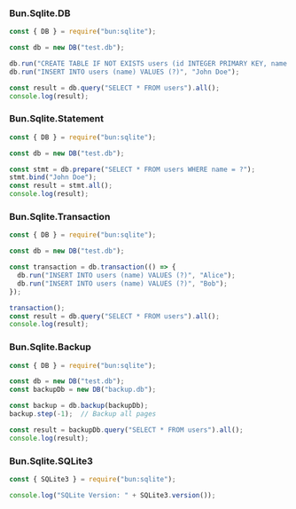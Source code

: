 ### Bun.Sqlite.DB

```javascript
const { DB } = require("bun:sqlite");

const db = new DB("test.db");

db.run("CREATE TABLE IF NOT EXISTS users (id INTEGER PRIMARY KEY, name TEXT)");
db.run("INSERT INTO users (name) VALUES (?)", "John Doe");

const result = db.query("SELECT * FROM users").all();
console.log(result);
```

### Bun.Sqlite.Statement

```javascript
const { DB } = require("bun:sqlite");

const db = new DB("test.db");

const stmt = db.prepare("SELECT * FROM users WHERE name = ?");
stmt.bind("John Doe");
const result = stmt.all();
console.log(result);
```

### Bun.Sqlite.Transaction

```javascript
const { DB } = require("bun:sqlite");

const db = new DB("test.db");

const transaction = db.transaction(() => {
  db.run("INSERT INTO users (name) VALUES (?)", "Alice");
  db.run("INSERT INTO users (name) VALUES (?)", "Bob");
});

transaction();
const result = db.query("SELECT * FROM users").all();
console.log(result);
```

### Bun.Sqlite.Backup

```javascript
const { DB } = require("bun:sqlite");

const db = new DB("test.db");
const backupDb = new DB("backup.db");

const backup = db.backup(backupDb);
backup.step(-1);  // Backup all pages

const result = backupDb.query("SELECT * FROM users").all();
console.log(result);
```

### Bun.Sqlite.SQLite3

```javascript
const { SQLite3 } = require("bun:sqlite");

console.log("SQLite Version: " + SQLite3.version());
```
